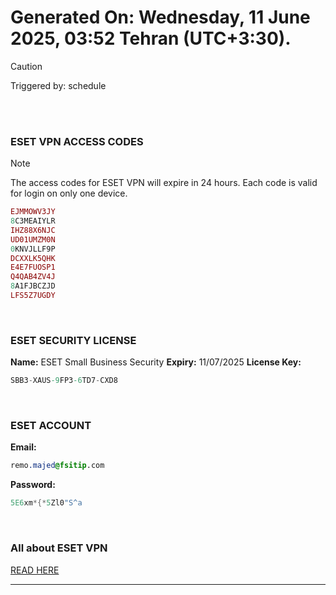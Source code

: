 # Generated On: Wednesday, 11 June 2025, 03:52 Tehran (UTC+3:30).

> [!CAUTION]
> Triggered by: schedule

<br><br>

### ESET VPN ACCESS CODES

> [!NOTE]
> The access codes for ESET VPN will expire in 24 hours.
> Each code is valid for login on only one device.

```ruby
EJMMOWV3JY
8C3MEAIYLR
IHZ88X6NJC
UD01UMZM0N
0KNVJLLF9P
DCXXLK5QHK
E4E7FUOSP1
Q4QAB4ZV4J
8A1FJBCZJD
LFS5Z7UGDY
```

<br>

### ESET SECURITY LICENSE

**Name:** ESET Small Business Security
**Expiry:** 11/07/2025
**License Key:**

```POV-Ray SDL
SBB3-XAUS-9FP3-6TD7-CXD8
```

<br>

### ESET ACCOUNT

**Email:**

```CSS
remo.majed@fsitip.com
```

**Password:**

```POV-Ray SDL
5E6xm*{*5Zl0"S^a
```

<br>

### All about ESET VPN

[READ HERE](https://t.me/F_NiREvil/2113)

---

<br><br>


